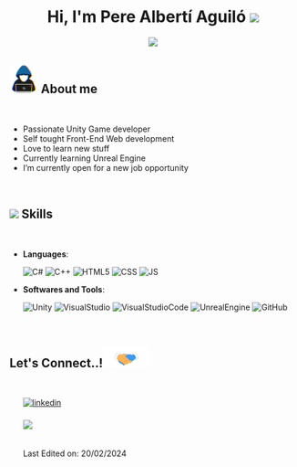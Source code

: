 
<h1 align="center"><b>Hi, I'm Pere Albertí Aguiló </b><img src="https://media.giphy.com/media/hvRJCLFzcasrR4ia7z/giphy.gif" width="35"></h1>
<!--  -->
<p align="center">
  <a href="https://github.com/DenverCoder1/readme-typing-svg"><img src="https://readme-typing-svg.herokuapp.com?font=Time+New+Roman&color=cyan&size=25&center=true&vCenter=true&width=600&height=100&lines=Unity+Game+Developer,;Title+in+3D+Animation,;Games+and+Interactive+Spaces"></a>
</p>

	
## <picture><img src = "https://github.com/0xAbdulKhalid/0xAbdulKhalid/raw/main/assets/mdImages/about_me.gif" width = 50px></picture> **About me**


<br>

- Passionate Unity Game developer
- Self tought Front-End Web development
- Love to learn new stuff
- Currently learning Unreal Engine
- I’m currently open for a new job opportunity

<br>

## <img src="https://media2.giphy.com/media/QssGEmpkyEOhBCb7e1/giphy.gif?cid=ecf05e47a0n3gi1bfqntqmob8g9aid1oyj2wr3ds3mg700bl&rid=giphy.gif" width ="25"><b> Skills</b>
<br>

<p align="center">

- **Languages**:
    
    ![C#](https://img.shields.io/badge/C%23-%23512BD4.svg?style=for-the-badge&logo=c%23&logoColor=white)
    ![C++](https://img.shields.io/badge/C++%20-%2300599C.svg?style=for-the-badge&logo=c%2B%2B&logoColor=white)
    ![HTML5](https://img.shields.io/badge/HTML5-%23E34F26?style=for-the-badge&logo=html5&logoColor=fff)
    ![CSS](https://img.shields.io/badge/CSS-%231572B6?style=for-the-badge&logo=css3&logoColor=fff)
    ![JS](https://img.shields.io/badge/Java_Script-%23F7DF1E?style=for-the-badge&logo=javascript&logoColor=000)

    
- **Softwares and Tools**:

   ![Unity](https://img.shields.io/badge/Unity%20-%23FFFFFF.svg?style=for-the-badge&logo=unity&logoColor=000)
   ![VisualStudio](https://img.shields.io/badge/Visual%20Studio%20-%235C2D91.svg?style=for-the-badge&logo=visualstudio&logoColor=white)
   ![VisualStudioCode](https://img.shields.io/badge/Visual_Studio_Code-%23007ACC?style=for-the-badge&logo=visualstudiocode&logoColor=fff)
   ![UnrealEngine](https://img.shields.io/badge/UnrealEngine%20-%230E1128.svg?style=for-the-badge&logo=unrealengine&logoColor=fff)
   ![GitHub](https://img.shields.io/badge/github-%23181717.svg?style=for-the-badge&logo=github&logoColor=white)


</p>


<br>

## <b> Let's Connect..!</b><img src="https://github.com/0xAbdulKhalid/0xAbdulKhalid/raw/main/assets/mdImages/handshake.gif" width ="80">
<br>
<div align='left'>

<ul>

<a href="https://linkedin.com/in/pere-albertí-aguiló-718083271" target="_blank">
<img src="https://img.shields.io/badge/linkedin-%2300acee.svg?color=405DE6&style=for-the-badge&logo=linkedin&logoColor=white" alt=linkedin style="margin-bottom: 5px;"/>
</a>

<br>
<br>

<img src="https://user-images.githubusercontent.com/73097560/115834477-dbab4500-a447-11eb-908a-139a6edaec5c.gif">

<br>
<br>

Last Edited on: 20/02/2024
